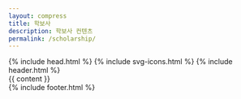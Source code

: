```yaml
---
layout: compress
title: 학보사
description: 학보사 컨텐츠
permalink: /scholarship/
---
```

<!DOCTYPE html>
<html lang="KR" itemscope itemtype="http://schema.org/WebPage">
    {% include head.html %}
    <body class="main-page has-push-menu">
        {% include svg-icons.html %}
        {% include header.html %}
            <section class="content">
                {{ content }}
            </section>
        {% include footer.html %}
    </body>
</html>